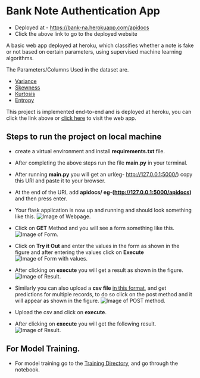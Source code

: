 # Bank Note Authentication App


- Deployed at - https://bank-na.herokuapp.com/apidocs
- Click the above link to go to the deployed website


A basic web app deployed at heroku, which classifies whether a note is fake or 
not based on certain parameters, using supervised machine learning algorithms.

The Parameters/Columns Used in the dataset are.

- [Variance](https://en.wikipedia.org/wiki/Variance)
- [Skewness](https://en.wikipedia.org/wiki/Skewness#:~:text=In%20probability%20theory%20and%20statistics,zero%2C%20negative%2C%20or%20undefined.)
- [Kurtosis](https://en.wikipedia.org/wiki/Kurtosis#:~:text=In%20probability%20theory%20and%20statistics,a%20real%2Dvalued%20random%20variable.)
- [Entropy](https://en.wikipedia.org/wiki/Entropy_(information_theory)#:~:text=In%20information%20theory%2C%20the%20entropy,A%20Mathematical%20Theory%20of%20Communication%22.)


This project is implemented end-to-end and is deployed at heroku, you can
click the link above or [click here](https://bank-na.herokuapp.com/apidocs) to visit the web app.

## Steps to run the project on local machine

- create a virtual environment and install **requirements.txt** file.
- After completing the above steps run the file **main.py** in your terminal.
- After running **main.py** you will get an url(eg- http://127.0.0.1:5000/) copy this URl and paste it to your browser.
- At the end of the URL add  **apidocs/ eg-(http://127.0.0.1:5000/apidocs)** and then press enter.
- Your flask application is now up and running and should look something like this.
![Image of Webpage](https://github.com/R-aryan/Bank_Note_Authentication_App/blob/feature/phase-1/src/static/demo_image_1.PNG).

- Click on **GET** Method and you will see a form something like this.
![Image of Form](https://github.com/R-aryan/Bank_Note_Authentication_App/blob/feature/phase-1/src/static/demo_image_2.PNG).

- Click on **Try it Out** and enter the values in the form as shown in the figure and after entering the values click on **Execute** 
![Image of Form with values](https://github.com/R-aryan/Bank_Note_Authentication_App/blob/feature/phase-1/src/static/demo_image_3.PNG).

- After clicking on **execute** you will get a result as shown in the figure.
![Image of Result](https://github.com/R-aryan/Bank_Note_Authentication_App/blob/feature/phase-1/src/static/demo_image_4.PNG).

- Similarly you can also upload a **csv file** [in this format](https://github.com/R-aryan/Bank_Note_Authentication_App/blob/master/src/dataset/TestFile.csv), and get predictions for multiple records, to do so click on the post method and it will appear as shown in the figure.
![Image of POST method](https://github.com/R-aryan/Bank_Note_Authentication_App/blob/feature/phase-1/src/static/demo_image_5.PNG).

- Upload the csv and click on **execute**.

- After clicking on **execute** you will get the following result.
![Image of Result](https://github.com/R-aryan/Bank_Note_Authentication_App/blob/feature/phase-1/src/static/demo_image_6.PNG).


## For Model Training.

- For model training go to the [Training Directory](https://github.com/R-aryan/Bank_Note_Authentication_App/tree/feature/phase-1/src/training), and go through the notebook. 
